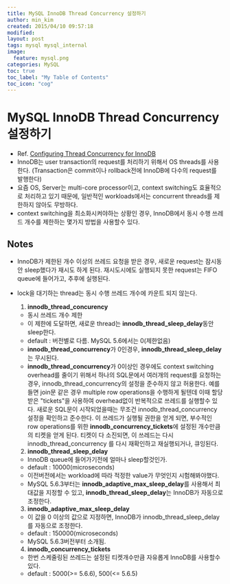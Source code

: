 ```yaml
---
title: MySQL InnoDB Thread Concurrency 설정하기
author: min_kim
created: 2015/04/10 09:57:18
modified:
layout: post
tags: mysql mysql_internal
image:
  feature: mysql.png
categories: MySQL
toc: true
toc_label: "My Table of Contents"
toc_icon: "cog"
---
```




# MySQL InnoDB Thread Concurrency 설정하기


*  Ref. [Configuring Thread Concurrency for InnoDB](https://dev.mysql.com/doc/refman/5.6/en/innodb-performance-thread_concurrency.html)
* InnoDB는 user transaction의 request를 처리하기 위해서 OS threads를 사용한다. (Transaction은 commit이나 rollback전에 InnoDB에 다수의 request를 발행한다)
* 요즘 OS, Server는 multi-core processor이고, context switching도 효율적으로 처리하고 있기 때문에, 일반적인 workloads에서는 concurrent threads를 제한하지 않아도 무방하다.
* context switching을 최소화시켜야하는 상황인 경우, InnoDB에서 동시 수행 쓰레드 개수를 제한하는 몇가지 방법을 사용할수 있다.

## Notes
* InnoDB가 제한된 개수 이상의 쓰레드 요청을 받은 경우, 새로운 request는 잠시동안 sleep했다가 재시도 하게 된다. 재시도시에도 실행되지 못한 request는 FIFO queue에 들어가고, 추후에 실행된다.
* lock을 대기하는 thread는 동시 수행 쓰레드 개수에 카운트 되지 않는다.


  1. **innodb_thread_concurency**
    * 동시 쓰레드 개수 제한
    * 이 제한에 도달하면, 새로운 thread는 **innodb_thread_sleep_delay**동안 sleep한다.
    * default : 버전별로 다름. MySQL 5.6에서는 0(제한없음)
    * **innodb_thread_concurrency**가 0인경우, **innodb_thread_sleep_delay**는 무시된다.
    * **innodb_thread_concurrency**가 0이상인 경우에도 context switching overhead를 줄이기 위해서 하나의 SQL문에서 여러개의 request를 요청하는 경우, innodb_thread_concurrency의 설정을 준수하지 않고 허용한다. 예를들면 join문 같은 경우 multiple row operations을 수행하게 될텐데 이때 할당받은 "tickets"을 사용하여 overhead없이 반복적으로 쓰레드를 실행할수 있다. 새로운 SQL문이 시작되었을때는 무조건 innodb_thread_concurrency 설정을 확인하고 준수한다. 이 쓰레드가 실행될 권한을 얻게 되면, 부수적인 row operations를 위한 **innodb_concurrency_tickets**에 설정된 개수만큼의 티켓을 얻게 된다. 티켓이 다 소진되면, 이 쓰레드는 다시 innodb_thread_concurrency 를 다시 재확인하고 재실행되거나, 큐잉된다.
  2. **innodb_thread_sleep_delay**
    * InnoDB queue에 들어가기전에 얼마나 sleep할것인가.
    * default : 10000(microseconds)
    * 이전버전에서는 workload에 따라 적정한 value가 무엇인지 시험해봐야했다.
    * MySQL 5.6.3부터는 **innodb_adaptive_max_sleep_delay**를 사용해서 최대값을 지정할 수 있고, **innodb_thread_sleep_delay**는 InnoDB가 자동으로 조정한다.
  3. **innodb_adaptive_max_sleep_delay**
    * 이 값을 0 이상의 값으로 지정하면, InnoDB가 innodb_thread_sleep_delay를 자동으로 조정한다.
    * default : 150000(microseconds)
    * MySQL 5.6.3버전부터 소개됨.
  4. **innodb_concurrency_tickets**
    * 한번 스케줄링된 쓰레드는 설정된 티켓개수만큼 자유롭게 InnoDB를 사용할수 있다.
    * default : 5000(>= 5.6.6), 500(<= 5.6.5)
